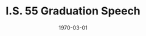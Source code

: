 --- 
title: I.S. 55 Graduation Speech
layout: "tc-single"
draft: false
hasContentInGallery: true
date: 1970-03-01
--- 
